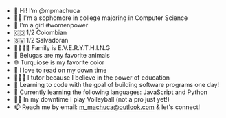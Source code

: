 - 👋 Hi! I’m @mpmachuca
- 👩‍💻 I'm a sophomore in college majoring in Computer Science
- 👩 I'm a girl #womenpower
- 🇨🇴 1/2 Colombian
- 🇸🇻 1/2 Salvadoran 
- 👨‍👩‍👧‍👦 Family is E.V.E.R.Y.T.H.I.N.G
- 🐋 Belugas are my favorite animals
- 🌐 Turquiose is my favorite color
- 📖 I love to read on my down time 
- 👩🏽‍🏫 I tutor because I believe in the power of education
- 👀 Learning to code with the goal of building software programs one day!
- 🌱 Currently learning the following languages: JavaScript and Python
- 🤾‍♀️ In my downtime I play Volleyball (not a pro just yet!)
- 📫 Reach me by email: m_machuca@outlook.com & let's connect!

<!---
mpmachuca/mpmachuca is a ✨ special ✨ repository because its `README.md` (this file) appears on your GitHub profile.
You can click the Preview link to take a look at your changes.
--->
